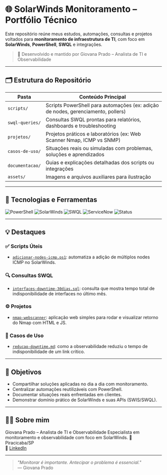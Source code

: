 
# 🌐 SolarWinds Monitoramento – Portfólio Técnico

Este repositório reúne meus estudos, automações, consultas e projetos voltados para **monitoramento de infraestrutura de TI**, com foco em **SolarWinds**, **PowerShell**, **SWQL** e integrações.

> 🔧 Desenvolvido e mantido por Giovana Prado – Analista de TI e Observabilidade

---

## 🗂️ Estrutura do Repositório

| Pasta             | Conteúdo Principal                                                                 |
|------------------|--------------------------------------------------------------------------------------|
| `scripts/`        | Scripts PowerShell para automações (ex: adição de nodes, gerenciamento, pollers)   |
| `swql-queries/`   | Consultas SWQL prontas para relatórios, dashboards e troubleshooting                |
| `projetos/`       | Projetos práticos e laboratórios (ex: Web Scanner Nmap, ICMP vs SNMP)               |
| `casos-de-uso/`   | Situações reais ou simuladas com problemas, soluções e aprendizados                 |
| `documentacao/`   | Guias e explicações detalhadas dos scripts ou integrações                          |
| `assets/`         | Imagens e arquivos auxiliares para ilustração                                       |

---

## 🧠 Tecnologias e Ferramentas

![PowerShell](https://img.shields.io/badge/PowerShell-5391FE?logo=powershell&logoColor=white)
![SolarWinds](https://img.shields.io/badge/SolarWinds-Monitoring-orange)
![SWQL](https://img.shields.io/badge/SWQL-Query-blue)
![ServiceNow](https://img.shields.io/badge/ServiceNow-Integration-003087)
![Status](https://img.shields.io/badge/Status-Em%20Desenvolvimento-yellow)

---

## 💡 Destaques

### ✅ Scripts Úteis
- [`adicionar-nodes-icmp.ps1`](scripts/adicionar-nodes-icmp.ps1): automatiza a adição de múltiplos nodes ICMP no SolarWinds.

### 🔍 Consultas SWQL
- [`interfaces-downtime-30dias.sql`](swql-queries/interfaces-downtime-30dias.sql): consulta que mostra tempo total de indisponibilidade de interfaces no último mês.

### ⚙️ Projetos
- [`nmap-webscanner`](projetos/nmap-webscanner): aplicação web simples para rodar e visualizar retorno do Nmap com HTML e JS.

### 🧾 Casos de Uso
- [`reducao-downtime.md`](casos-de-uso/reducao-downtime.md): como a observabilidade reduziu o tempo de indisponibilidade de um link crítico.

---

## 📌 Objetivos

- Compartilhar soluções aplicadas no dia a dia com monitoramento.
- Centralizar automações reutilizáveis com PowerShell.
- Documentar situações reais enfrentadas em clientes.
- Demonstrar domínio prático de SolarWinds e suas APIs (SWIS/SWQL).

---

## 👩‍💻 Sobre mim

Giovana Prado – Analista de TI e Observabilidade
Especialista em monitoramento e observabilidade com foco em SolarWinds. 
📍 Piracicaba/SP  
🔗 [LinkedIn](www.linkedin.com/in/giovana-p-0652b6107)

---

> _"Monitorar é importante. Antecipar o problema é essencial."_  
> — Giovana Prado
